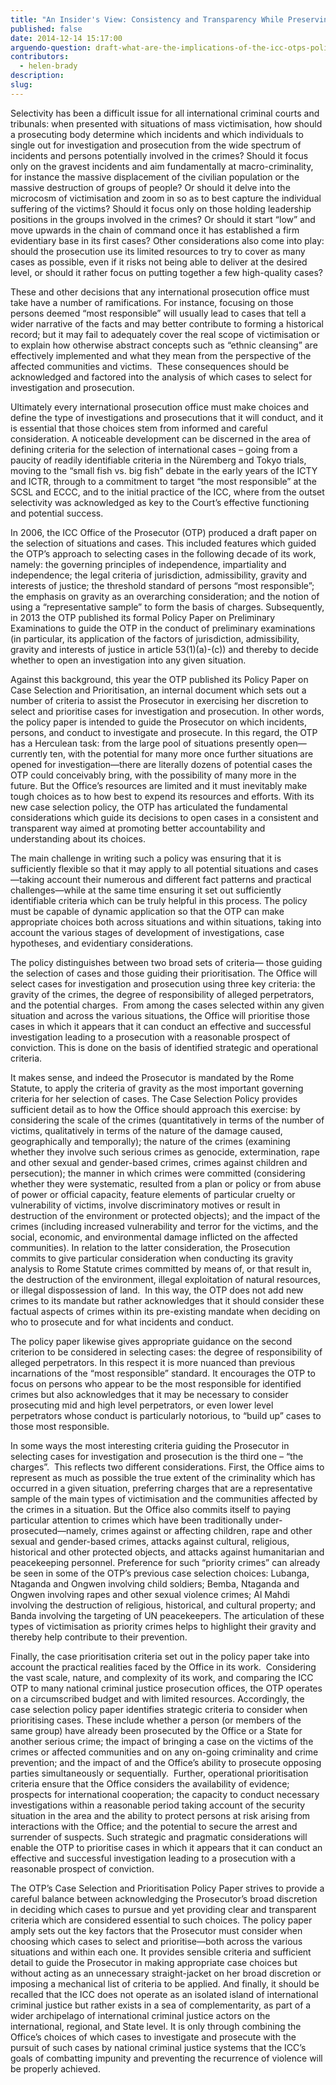 ```yaml
---
title: "An Insider's View: Consistency and Transparency While Preserving Prosecutorial Discretion"
published: false
date: 2014-12-14 15:17:00
arguendo-question: draft-what-are-the-implications-of-the-icc-otps-policy-paper-on-case-selection-and-prioritisation-2016
contributors:
  - helen-brady
description:
slug:
---
```



Selectivity has been a difficult issue for all international criminal courts and tribunals: when presented with situations of mass victimisation, how should a prosecuting body determine which incidents and which individuals to single out for investigation and prosecution from the wide spectrum of incidents and persons potentially involved in the crimes? Should it focus only on the gravest incidents and aim fundamentally at macro-criminality, for instance the massive displacement of the civilian population or the massive destruction of groups of people? Or should it delve into the microcosm of victimisation and zoom in so as to best capture the individual suffering of the victims? Should it focus only on those holding leadership positions in the groups involved in the crimes? Or should it start “low” and move upwards in the chain of command once it has established a firm evidentiary base in its first cases? Other considerations also come into play: should the prosecution use its limited resources to try to cover as many cases as possible, even if it risks not being able to deliver at the desired level, or should it rather focus on putting together a few high-quality cases?

These and other decisions that any international prosecution office must take have a number of ramifications. For instance, focusing on those persons deemed “most responsible” will usually lead to cases that tell a wider narrative of the facts and may better contribute to forming a historical record; but it may fail to adequately cover the real scope of victimisation or to explain how otherwise abstract concepts such as “ethnic cleansing” are effectively implemented and what they mean from the perspective of the affected communities and victims.  These consequences should be acknowledged and factored into the analysis of which cases to select for investigation and prosecution.

Ultimately every international prosecution office must make choices and define the type of investigations and prosecutions that it will conduct, and it is essential that those choices stem from informed and careful consideration. A noticeable development can be discerned in the area of defining criteria for the selection of international cases – going from a paucity of readily identifiable criteria in the Nüremberg and Tokyo trials, moving to the “small fish vs. big fish” debate in the early years of the ICTY and ICTR, through to a commitment to target “the most responsible” at the SCSL and ECCC, and to the initial practice of the ICC, where from the outset selectivity was acknowledged as key to the Court’s effective functioning and potential success.

In 2006, the ICC Office of the Prosecutor (OTP) produced a draft paper on the selection of situations and cases. This included features which guided the OTP’s approach to selecting cases in the following decade of its work, namely: the governing principles of independence, impartiality and independence; the legal criteria of jurisdiction, admissibility, gravity and interests of justice; the threshold standard of persons “most responsible”; the emphasis on gravity as an overarching consideration; and the notion of using a “representative sample” to form the basis of charges. Subsequently, in 2013 the OTP published its formal Policy Paper on Preliminary Examinations to guide the OTP in the conduct of preliminary examinations (in particular, its application of the factors of jurisdiction, admissibility, gravity and interests of justice in article 53(1)(a)-(c)) and thereby to decide whether to open an investigation into any given situation.

Against this background, this year the OTP published its Policy Paper on Case Selection and Prioritisation, an internal document which sets out a number of criteria to assist the Prosecutor in exercising her discretion to select and prioritise cases for investigation and prosecution. In other words, the policy paper is intended to guide the Prosecutor on which incidents, persons, and conduct to investigate and prosecute. In this regard, the OTP has a Herculean task: from the large pool of situations presently open—currently ten, with the potential for many more once further situations are opened for investigation—there are literally dozens of potential cases the OTP could conceivably bring, with the possibility of many more in the future. But the Office’s resources are limited and it must inevitably make tough choices as to how best to expend its resources and efforts. With its new case selection policy, the OTP has articulated the fundamental considerations which guide its decisions to open cases in a consistent and transparent way aimed at promoting better accountability and understanding about its choices.

The main challenge in writing such a policy was ensuring that it is sufficiently flexible so that it may apply to all potential situations and cases—taking account their numerous and different fact patterns and practical challenges—while at the same time ensuring it set out sufficiently identifiable criteria which can be truly helpful in this process. The policy must be capable of dynamic application so that the OTP can make appropriate choices both across situations and within situations, taking into account the various stages of development of investigations, case hypotheses, and evidentiary considerations.

The policy distinguishes between two broad sets of criteria— those guiding the selection of cases and those guiding their prioritisation. The Office will select cases for investigation and prosecution using three key criteria: the gravity of the crimes, the degree of responsibility of alleged perpetrators, and the potential charges.  From among the cases selected within any given situation and across the various situations, the Office will prioritise those cases in which it appears that it can conduct an effective and successful investigation leading to a prosecution with a reasonable prospect of conviction. This is done on the basis of identified strategic and operational criteria.

It makes sense, and indeed the Prosecutor is mandated by the Rome Statute, to apply the criteria of gravity as the most important governing criteria for her selection of cases. The Case Selection Policy provides sufficient detail as to how the Office should approach this exercise: by considering the scale of the crimes (quantitatively in terms of the number of victims, qualitatively in terms of the nature of the damage caused, geographically and temporally); the nature of the crimes (examining whether they involve such serious crimes as genocide, extermination, rape and other sexual and gender-based crimes, crimes against children and persecution); the manner in which crimes were committed (considering whether they were systematic, resulted from a plan or policy or from abuse of power or official capacity, feature elements of particular cruelty or vulnerability of victims, involve discriminatory motives or result in destruction of the environment or protected objects); and the impact of the crimes (including increased vulnerability and terror for the victims, and the social, economic, and environmental damage inflicted on the affected communities). In relation to the latter consideration, the Prosecution commits to give particular consideration when conducting its gravity analysis to Rome Statute crimes committed by means of, or that result in, the destruction of the environment, illegal exploitation of natural resources, or illegal dispossession of land.  In this way, the OTP does not add new crimes to its mandate but rather acknowledges that it should consider these factual aspects of crimes within its pre-existing mandate when deciding on who to prosecute and for what incidents and conduct.

The policy paper likewise gives appropriate guidance on the second criterion to be considered in selecting cases: the degree of responsibility of alleged perpetrators. In this respect it is more nuanced than previous incarnations of the “most responsible” standard. It encourages the OTP to focus on persons who appear to be the most responsible for identified crimes but also acknowledges that it may be necessary to consider prosecuting mid and high level perpetrators, or even lower level perpetrators whose conduct is particularly notorious, to “build up” cases to those most responsible.

In some ways the most interesting criteria guiding the Prosecutor in selecting cases for investigation and prosecution is the third one – “the charges”.  This reflects two different considerations. First, the Office aims to represent as much as possible the true extent of the criminality which has occurred in a given situation, preferring charges that are a representative sample of the main types of victimisation and the communities affected by the crimes in a situation. But the Office also commits itself to paying particular attention to crimes which have been traditionally under-prosecuted—namely, crimes against or affecting children, rape and other sexual and gender-based crimes, attacks against cultural, religious, historical and other protected objects, and attacks against humanitarian and peacekeeping personnel. Preference for such “priority crimes” can already be seen in some of the OTP’s previous case selection choices: Lubanga, Ntaganda and Ongwen involving child soldiers; Bemba, Ntaganda and Ongwen involving rapes and other sexual violence crimes; Al Mahdi involving the destruction of religious, historical, and cultural property; and Banda involving the targeting of UN peacekeepers. The articulation of these types of victimisation as priority crimes helps to highlight their gravity and thereby help contribute to their prevention.

Finally, the case prioritisation criteria set out in the policy paper take into account the practical realities faced by the Office in its work.  Considering the vast scale, nature, and complexity of its work, and comparing the ICC OTP to many national criminal justice prosecution offices, the OTP operates on a circumscribed budget and with limited resources. Accordingly, the case selection policy paper identifies strategic criteria to consider when prioritising cases. These include whether a person (or members of the same group) have already been prosecuted by the Office or a State for another serious crime; the impact of bringing a case on the victims of the crimes or affected communities and on any on-going criminality and crime prevention; and the impact of and the Office’s ability to prosecute opposing parties simultaneously or sequentially.  Further, operational prioritisation criteria ensure that the Office considers the availability of evidence; prospects for international cooperation; the capacity to conduct necessary investigations within a reasonable period taking account of the security situation in the area and the ability to protect persons at risk arising from interactions with the Office; and the potential to secure the arrest and surrender of suspects. Such strategic and pragmatic considerations will enable the OTP to prioritise cases in which it appears that it can conduct an effective and successful investigation leading to a prosecution with a reasonable prospect of conviction.

The OTP’s Case Selection and Prioritisation Policy Paper strives to provide a careful balance between acknowledging the Prosecutor’s broad discretion in deciding which cases to pursue and yet providing clear and transparent criteria which are considered essential to such choices. The policy paper amply sets out the key factors that the Prosecutor must consider when choosing which cases to select and prioritise—both across the various situations and within each one. It provides sensible criteria and sufficient detail to guide the Prosecutor in making appropriate case choices but without acting as an unnecessary straight-jacket on her broad discretion or imposing a mechanical list of criteria to be applied. And finally, it should be recalled that the ICC does not operate as an isolated island of international criminal justice but rather exists in a sea of complementarity, as part of a wider archipelago of international criminal justice actors on the international, regional, and State level. It is only through combining the Office’s choices of which cases to investigate and prosecute with the pursuit of such cases by national criminal justice systems that the ICC’s goals of combatting impunity and preventing the recurrence of violence will be properly achieved.